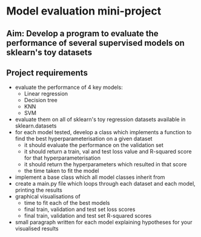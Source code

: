 # Model evaluation mini-project

## Aim: Develop a program to evaluate the performance of several supervised models on sklearn's toy datasets

## Project requirements
- evaluate the performance of 4 key models:
    - Linear regression
    - Decision tree
    - KNN
    - SVM
- evaluate them on all of sklearn's toy regression datasets available in sklearn.datasets
- for each model tested, develop a class which implements a function to find the best hyperparameterisation on a given dataset
    - it should evaluate the performance on the validation set
    - it should return a train, val and test loss value and R-squared score for that hyperparameterisation
    - it should return the hyperparameters which resulted in that score
    - the time taken to fit the model
- implement a base class which all model classes inherit from
- create a main.py file which loops through each dataset and each model, printing the results
- graphical visualisations of
    - time to fit each of the best models
    - final train, validation and test set loss scores
    - final train, validation and test set R-squared scores
- small paragraph written for each model explaining hypotheses for your visualised results